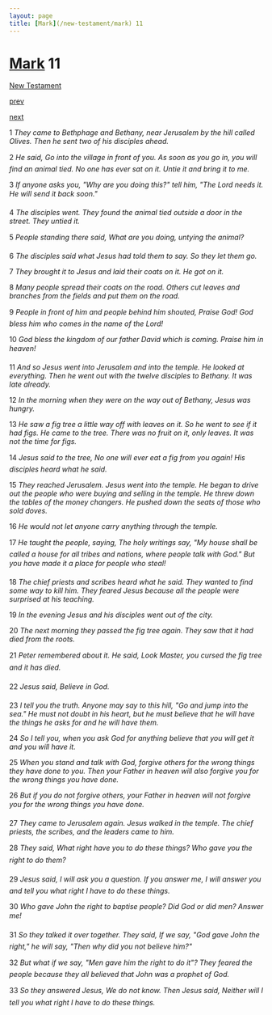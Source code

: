 ```yaml
---
layout: page
title: [Mark](/new-testament/mark) 11
---
```


# [Mark](/new-testament/mark) 11

[New Testament](/new-testament)


[prev](/new-testament/mark/mark-10.html)


[next](/new-testament/mark/mark-12.html)

1 _They came to Bethphage and Bethany, near Jerusalem by the hill called Olives. Then he sent two of his disciples ahead._

2 _He said, Go into the village in front of you. As soon as you go in, you will find an animal tied. No one has ever sat on it. Untie it and bring it to me._

3 _If anyone asks you, "Why are you doing this?" tell him, "The Lord needs it. He will send it back soon." _

4 _The disciples went. They found the animal tied outside a door in the street. They untied it._

5 _People standing there said, What are you doing, untying the animal?_

6 _The disciples said what Jesus had told them to say. So they let them go._

7 _They brought it to Jesus and laid their coats on it. He got on it._

8 _Many people spread their coats on the road. Others cut leaves and branches from the fields and put them on the road._

9 _People in front of him and people behind him shouted, Praise God! God bless him who comes in the name of the Lord!_

10 _God bless the kingdom of our father David which is coming. Praise him in heaven!_

11 _And so Jesus went into Jerusalem and into the temple. He looked at everything. Then he went out with the twelve disciples to Bethany. It was late already._

12 _In the morning when they were on the way out of Bethany, Jesus was hungry._

13 _He saw a fig tree a little way off with leaves on it. So he went to see if it had figs. He came to the tree. There was no fruit on it, only leaves. It was not the time for figs._

14 _Jesus said to the tree, No one will ever eat a fig from you again! His disciples heard what he said._

15 _They reached Jerusalem. Jesus went into the temple. He began to drive out the people who were buying and selling in the temple. He threw down the tables of the money changers. He pushed down the seats of those who sold doves._

16 _He would not let anyone carry anything through the temple._

17 _He taught the people, saying, The holy writings say, "My house shall be called a house for all tribes and nations, where people talk with God." But you have made it a place for people who steal!_

18 _The chief priests and scribes heard what he said. They wanted to find some way to kill him. They feared Jesus because all the people were surprised at his teaching._

19 _In the evening Jesus and his disciples went out of the city._

20 _The next morning they passed the fig tree again. They saw that it had died from the roots._

21 _Peter remembered about it. He said, Look Master, you cursed the fig tree and it has died._

22 _Jesus said, Believe in God._

23 _I tell you the truth. Anyone may say to this hill, "Go and jump into the sea." He must not doubt in his heart, but he must believe that he will have the things he asks for and he will have them._

24 _So I tell you, when you ask God for anything believe that you will get it and you will have it._

25 _When you stand and talk with God, forgive others for the wrong things they have done to you. Then your Father in heaven will also forgive you for the wrong things you have done._

26 _But if you do not forgive others, your Father in heaven will not forgive you for the wrong things you have done._

27 _They came to Jerusalem again. Jesus walked in the temple. The chief priests, the scribes,  and the leaders came to him._

28 _They said, What right have you to do these things? Who gave you the right to do them?_

29 _Jesus said, I will ask you a question. If you answer me, I will answer you and tell you what right I have to do these things._

30 _Who gave John the right to baptise people? Did God or did men? Answer me!_

31 _So they talked it over together. They said, If we say, "God gave John the right," he will say, "Then why did you not believe him?"_

32 _But what if we say, "Men gave him the right to do it"? They feared the people because they all believed that John was a prophet of God._

33 _So they answered Jesus, We do not know. Then Jesus said, Neither will I tell you what right I have to do these things._

